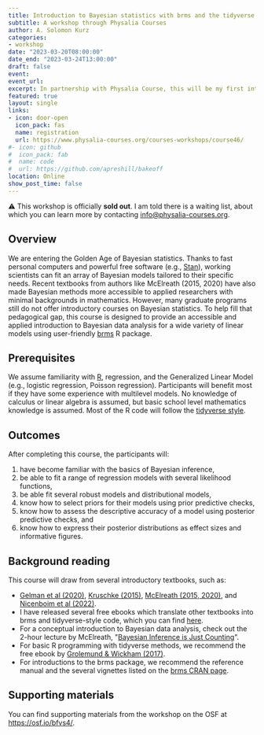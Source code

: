 ```yaml
---
title: Introduction to Bayesian statistics with brms and the tidyverse
subtitle: A workshop through Physalia Courses
author: A. Solomon Kurz 
categories:
- workshop
date: "2023-03-20T08:00:00"
date_end: "2023-03-24T13:00:00"
draft: false
event:
event_url:
excerpt: In partnership with Physalia Course, this will be my first introductory Bayesian statistics workshop since grad school.
featured: true
layout: single
links:
- icon: door-open
  icon_pack: fas
  name: registration
  url: https://www.physalia-courses.org/courses-workshops/course46/
#- icon: github
#  icon_pack: fab
#  name: code
#  url: https://github.com/apreshill/bakeoff
location: Online
show_post_time: false
---
```


:warning: This workshop is officially **sold out**. I am told there is a waiting list, about which you can learn more by contacting info@physalia-courses.org.


## Overview

We are entering the Golden Age of Bayesian statistics. Thanks to fast personal computers and powerful free software (e.g., [Stan](https://mc-stan.org/)), working scientists can fit an array of Bayesian models tailored to their specific needs. Recent textbooks from authors like McElreath (2015, 2020) have also made Bayesian methods more accessible to applied researchers with minimal backgrounds in mathematics. However, many graduate programs still do not offer introductory courses on Bayesian statistics. To help fill that pedagogical gap, this course is designed to provide an accessible and applied introduction to Bayesian data analysis for a wide variety of linear models using user-friendly [brms](https://cran.r-project.org/web/packages/brms/index.html) R package.

## Prerequisites

We assume familiarity with [R](https://cran.r-project.org/), regression, and the Generalized Linear Model (e.g., logistic regression, Poisson regression). Participants will benefit most if they have some experience with multilevel models. No knowledge of calculus or linear algebra is assumed, but basic school level mathematics knowledge is assumed. Most of the R code will follow the [tidyverse style](https://style.tidyverse.org/).

## Outcomes

After completing this course, the participants will:

1. have become familiar with the basics of Bayesian inference,
2. be able to fit a range of regression models with several likelihood functions,
3. be able fit several robust models and distributional models,
4. know how to select priors for their models using prior predictive checks,
5. know how to assess the descriptive accuracy of a model using posterior predictive checks, and
6. know how to express their posterior distributions as effect sizes and informative figures.

## Background reading

This course will draw from several introductory textbooks, such as:

* [Gelman et al (2020)](https://avehtari.github.io/ROS-Examples/), [Kruschke (2015)](https://sites.google.com/site/doingbayesiandataanalysis/), [McElreath (2015, 2020)](https://xcelab.net/rm/statistical-rethinking/), and [Nicenboim et al (2022)](https://vasishth.github.io/bayescogsci/book/).
* I have released several free ebooks which translate other textbooks into brms and tidyverse-style code, which you can find [here](https://solomonkurz.netlify.app/bookdown/).
* For a conceptual introduction to Bayesian data analysis, check out the 2-hour lecture by McElreath, "[Bayesian Inference is Just Counting](https://youtu.be/_NEMHM1wDfI)".
* For basic R programming with tidyverse methods, we recommend the free ebook by [Grolemund & Wickham (2017)](https://r4ds.had.co.nz/).
* For introductions to the brms package, we recommend the reference manual and the several vignettes listed on the [brms CRAN page](https://cran.r-project.org/web/packages/brms/index.html).

## Supporting materials

You can find supporting materials from the workshop on the OSF at https://osf.io/bfvs4/.

